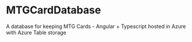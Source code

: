 # MTGCardDatabase
A database for keeping MTG Cards - Angular + Typescript hosted in Azure with Azure Table storage
